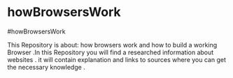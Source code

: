 # howBrowsersWork

#howBrowsersWork

This Repository is about:
how browsers work and how to build a working Browser .In this Repository you will find a researched information about websites .
it will contain explanation and links to sources where you can get the necessary knowledge .
